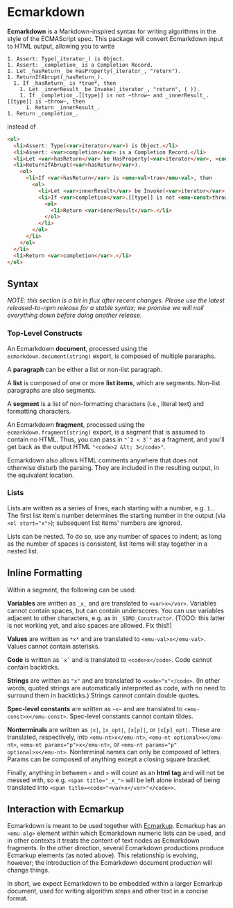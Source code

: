 # Ecmarkdown

**Ecmarkdown** is a Markdown-inspired syntax for writing algorithms in the style of the ECMAScript spec. This package will convert Ecmarkdown input to HTML output, allowing you to write

```
1. Assert: Type(_iterator_) is Object.
1. Assert: _completion_ is a Completion Record.
1. Let _hasReturn_ be HasProperty(_iterator_, "return").
1. ReturnIfAbrupt(_hasReturn_).
  1. If _hasReturn_ is *true*, then
    1. Let _innerResult_ be Invoke(_iterator_, "return", ( )).
    1. If _completion_.[[type]] is not ~throw~ and _innerResult_.[[type]] is ~throw~, then
      1. Return _innerResult_.
1. Return _completion_.
```

instead of

```html
<ol>
  <li>Assert: Type(<var>iterator</var>) is Object.</li>
  <li>Assert: <var>completion</var> is a Completion Record.</li>
  <li>Let <var>hasReturn</var> be HasProperty(<var>iterator</var>, <code>"return"</code>).</li>
  <li>ReturnIfAbrupt(<var>hasReturn</var>).
    <ol>
      <li>If <var>hasReturn</var> is <emu-val>true</emu-val>, then
        <ol>
          <li>Let <var>innerResult</var> be Invoke(<var>iterator</var>, <code>"return"</code>, ( )).</li>
          <li>If <var>completion</var>.[[type]] is not <emu-const>throw</emu-const> and <var>innerResult</var>.[[type]] is <emu-const>throw</emu-const>, then
            <ol>
              <li>Return <var>innerResult</var>.</li>
            </ol>
          </li>
        </ol>
      </li>
    </ol>
  </li>
  <li>Return <var>completion</var>.</li>
</ol>
```

## Syntax

_NOTE: this section is a bit in flux after recent changes. Please use the latest released-to-npm release for a stable syntax; we promise we will nail everything down before doing another release._

### Top-Level Constructs

An Ecmarkdown **document**, processed using the `ecmarkdown.document(string)` export, is composed of multiple pararaphs.

A **paragraph** can be either a list or non-list paragraph.

A **list** is composed of one or more **list items**, which are segments. Non-list paragraphs are also segments.

A **segment** is a list of non-formatting characters (i.e., literal text) and formatting characters.

An Ecmarkdown **fragment**, processed using the `ecmarkdown.fragment(string)` export, is a segment that is assumed to contain no HTML. Thus, you can pass in `` "`2 < 3`" `` as a fragment, and you'll get back as the output HTML `"<code>2 &lt; 3</code>"`.

Ecmarkdown also allows HTML comments anywhere that does not otherwise disturb the parsing. They are included in the resulting output, in the equivalent location.

### Lists

Lists are written as a series of lines, each starting with a number, e.g. `1.`. The first list item's number determines the starting number in the output (via `<ol start="x">`); subsequent list items' numbers are ignored.

Lists can be nested. To do so, use any number of spaces to indent; as long as the number of spaces is consistent, list items will stay together in a nested list.

## Inline Formatting

Within a segment, the following can be used:

**Variables** are written as `_x_` and are translated to `<var>x</var>`. Variables cannot contain spaces, but can contain underscores. You can use variables adjacent to other characters, e.g. as in `_SIMD_Constructor`. (TODO: this latter is not working yet, and also spaces are allowed. Fix this!!)

**Values** are written as `*x*` and are translated to `<emu-val>x</emu-val>`. Values cannot contain asterisks.

**Code** is written as `` `x` `` and is translated to `<code>x</code>`. Code cannot contain backticks.

**Strings** are written as `"x"` and are translated to `<code>"x"</code>`. (In other words, quoted strings are automatically interpreted as code, with no need to surround them in backticks.) Strings cannot contain double quotes.

**Spec-level constants** are written as `~x~` and are translated to `<emu-const>x</emu-const>`. Spec-level constants cannot contain tildes.

**Nonterminals** are written as `|x|`, `|x_opt|`, `|x[p]|`, or `|x[p]_opt|`. These are translated, respectively, into `<emu-nt>x</emu-nt>`, `<emu-nt optional>x</emu-nt>`, `<emu-nt params="p">x</emu-nt>`, or `<emu-nt params="p" optional>x</emu-nt>`. Nonterminal names can only be composed of letters. Params can be composed of anything except a closing square bracket.

Finally, anything in between `<` and `>` will count as an **html tag** and will not be messed with, so e.g. `<span title="_x_">` will be left alone instead of being translated into `<span title=<code>"<var>x</var>"</code>>`.

## Interaction with Ecmarkup

Ecmarkdown is meant to be used together with [Ecmarkup](https://github.com/bterlson/ecmarkup/). Ecmarkup has an `<emu-alg>` element within which Ecmarkdown numeric lists can be used, and in other contexts it treats the content of text nodes as Ecmarkdown fragments. In the other direction, several Ecmarkdown productions produce Ecmarkup elements (as noted above). This relationship is evolving, however; the introduction of the Ecmarkdown document production will change things.

In short, we expect Ecmarkdown to be embedded within a larger Ecmarkup document, used for writing algorithm steps and other text in a concise format.
